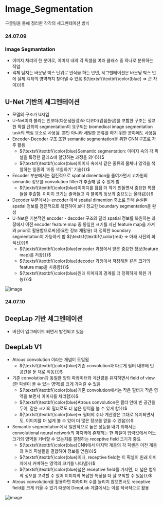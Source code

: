 # Image_Segmentation
구글링을 통해 정리한 각각의 세그멘테이션 방식

### 24.07.09

### Image Segmantation
- 이미지 처리의 한 분야로, 이미지 내의 각 픽셀을 여러 클래스 중 하나로 분류하는 작업
- 객체 탐지는 바운딩 박스 단위로 인식을 하는 반면, 세그멘테이션은 바운딩 박스 안에 실제 객체의 영역까지 찾아낼 수 있음 ${\textsf{\textbf{\color{blue} => 큰 차이}}}$

## U-Net 기반의 세그멘테이션 
- 모델의 구조가 U자임
- U-Net이라 불리는 인코더(다운샘플링)와 디코더(업샘플링)를 포함한 구조는 정교한 픽셀 단위의 segmentation이 요구되는 biomedical image segmentation task의 핵심 요소로 사용됨. 뿐만 아니라 세밀한 분류를 하기 위한 분야에도 사용됨
- Encoder-Decoder 구조 또한 semantic segmentation을 위한 CNN 구조로 자주 활용
  - ${\textsf{\textbf{\color{blue}Semantic segmentation: 이미지 속의 각 픽셀을 특정한 클레스에 할당하는 과정을 의미}}}$
  - ${\textsf{\textbf{\color{blue}이미지 속에서 같은 종류의 물체나 영역을 색칠하는 일종의 '자동 색칠하기' 기술}}}$
- Encoder 부분에서는 점진적으로 spatial dimention을 줄여가면서 고차원의 semantic 정보를 convolution filter가 추출해 낼 수 있게 함
  - ${\textsf{\textbf{\color{blue}이미지를 점점 더 작게 만들면서 중요한 특징들을 추출함. 이미지 크기는 줄어들고 각 블록의 정보의 중요도는 올라감}}}$
- Decoder 부분에서는 encoder 에서 spatial dimention 축소로 인해 손실된 spatial 정보를 점진적으로 복원하여 보다 정교한 boundary segmentation을 완성
- U-Net은 기본적인 encoder - decoder 구조와 달리 spatial 정보를 복원하는 과정에서 이전 encoder feature map 중 동일한 크기를 지닌 feature map을 가져와 prior로 활용함으로써(중요한 정보 재활용) 더 정확한 boundary segmentation이 가능하게 함 ${\textsf{\textbf{\color{red} => 아래 사진의 회색선}}}$
  - ${\textsf{\textbf{\color{blue}encoder 과정에서 얻은 중요한 정보(feature map)를 저장}}}$
  - ${\textsf{\textbf{\color{blue}decoder 과정에서 저장해둔 같은 크기의 feature map을 사용함}}}$
  - ${\textsf{\textbf{\color{blue}원래 이미지의 경계를 더 정확하게 복원 가능}}}$
 

![image](https://github.com/jysung1122/Image_Segmentation/assets/56614779/6da971d3-d601-48f6-b33f-17f3c8f3188a)

### 24.07.10

## DeepLap 기반 세그멘테이션 
- 버전이 업그레이드 되면서 발전되고 있음

## DeepLab V1 
- Atrous convolution 이라는 개념이 도입됨
  - ${\textsf{\textbf{\color{blue}기존 convolution과 다르게 필터 내부에 빈 공간을 둔 채로 작동}}}$
- 기존 convolution과 동일한 양의 파라미터와 계산량을 유지하면서 field of view (한 픽셀이 볼 수 있는 영역)를 크게 가져갈 수 있음
  - ${\textsf{\textbf{\color{blue}기존 convolution에서는 작은 필터가 작은 영역을 보면서 이미지를 처리함}}}$
  - ${\textsf{\textbf{\color{blue}Atrous convolution은 필터 안에 빈 공간을 두어, 같은 크기의 필터로도 더 넓은 영역을 볼 수 있게 함}}}$
  - ${\textsf{\textbf{\color{blue}=> 필터의 수나 계산량은 그대로 유지되면서도, 이미지를 더 넓게 볼 수 있어 더 많은 정보를 얻을 수 있음}}}$
- Semantic segmentation에서 일반적으로 높은 성능을 내기 위해서는 convolutional neural network의 마지막에 존재하는 한 픽셀이 입력값에서 어느 크기의 영역을 커버할 수 있는지를 결정하는 receptive field 크기가 중요
  - ${\textsf{\textbf{\color{blue}CNN에서 마지막 계층의 각 픽셀은 이전 계층의 여러 픽셀들을 결합하여 정보를 얻음}}}$
  - ${\textsf{\textbf{\color{blue}이때, receptive field는 이 픽셀이 원래 이미지에서 커버하는 영역의 크기를 나타냄}}}$
  - ${\textsf{\textbf{\color{blue}넓은 receptive field를 가지면, 더 넓은 범위의 정보를 고려할 수 있어 이미지의 복잡한 특징을 더 잘 포착할 수 있음}}}$
- Atrous convolution을 활용하면 파라미터 수를 늘리지 않으면서도 receptive field를 크게 키울 수 있기 때문에 DeepLab 계열에서는 이를 적극적으로 활용

![image](https://github.com/jysung1122/Mini_Project_Secret_Auction/assets/56614779/aa4c3416-eaac-4007-8a8f-bf1e7d6dc1d0)
